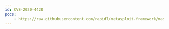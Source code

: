 ```yaml
---
id: CVE-2020-4428
pocs:
    - https://raw.githubusercontent.com/rapid7/metasploit-framework/master/modules/exploits/linux/http/ibm_drm_rce.rb
---
```

